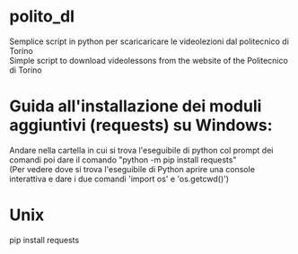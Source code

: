 # polito_dl

Semplice script in python per scaricaricare le videolezioni dal politecnico di Torino <br />
Simple script to download videolessons from the website of the Politecnico di Torino


# Guida all'installazione dei moduli aggiuntivi (requests) su Windows:
Andare nella cartella in cui si trova l'eseguibile di python col prompt dei comandi
poi dare il comando "python -m pip install requests" <br />
(Per vedere dove si trova l'eseguibile di Python aprire una console interattiva e dare i due comandi 'import os' e 'os.getcwd()')


# Unix
pip install requests

